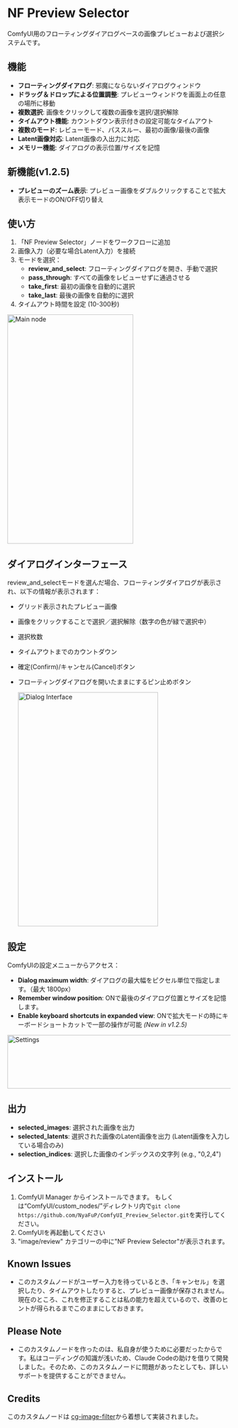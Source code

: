 # NF Preview Selector

ComfyUI用のフローティングダイアログベースの画像プレビューおよび選択システムです。

## 機能

- **フローティングダイアログ**: 邪魔にならないダイアログウィンドウ
- **ドラッグ＆ドロップによる位置調整**: プレビューウィンドウを画面上の任意の場所に移動
- **複数選択**: 画像をクリックして複数の画像を選択/選択解除
- **タイムアウト機能**: カウントダウン表示付きの設定可能なタイムアウト
- **複数のモード**: レビューモード、パススルー、最初の画像/最後の画像
- **Latent画像対応**: Latent画像の入出力に対応
- **メモリー機能**: ダイアログの表示位置/サイズを記憶

## 新機能(v1.2.5)
- **プレビューのズーム表示**: プレビュー画像をダブルクリックすることで拡大表示モードのON/OFF切り替え

## 使い方

1. 「NF Preview Selector」ノードをワークフローに追加
2. 画像入力（必要な場合Latent入力）を接続
3. モードを選択：
   - **review_and_select**: フローティングダイアログを開き、手動で選択
   - **pass_through**: すべての画像をレビューせずに通過させる
   - **take_first**: 最初の画像を自動的に選択
   - **take_last**: 最後の画像を自動的に選択
4. タイムアウト時間を設定 (10-300秒)

  <img width="284" height="517" alt="Main node" src="https://github.com/user-attachments/assets/0509c1d4-bb15-4f46-b924-383fd63981cb" />

## ダイアログインターフェース

review_and_selectモードを選んだ場合、フローティングダイアログが表示され、以下の情報が表示されます：
- グリッド表示されたプレビュー画像
- 画像をクリックすることで選択／選択解除（数字の色が緑で選択中）
- 選択枚数
- タイムアウトまでのカウントダウン
- 確定(Confirm)/キャンセル(Cancel)ボタン
- フローティングダイアログを開いたままにするピン止めボタン

  <img width="316" height="528" alt="Dialog Interface" src="https://github.com/user-attachments/assets/e2bc576e-5e66-4735-beb0-2742a8a0d419" />

## 設定

ComfyUIの設定メニューからアクセス：
- **Dialog maximum width**: ダイアログの最大幅をピクセル単位で指定します。（最大 1800px）
- **Remember window position**: ONで最後のダイアログ位置とサイズを記憶します。
- **Enable keyboard shortcuts in expanded view**: ONで拡大モードの時にキーボードショートカットで一部の操作が可能 *(New in v1.2.5)*

<img width="544" height="121" alt="Settings" src="https://github.com/user-attachments/assets/105277be-b16d-4d66-b683-9617f097a201" />

## 出力

- **selected_images**: 選択された画像を出力
- **selected_latents**: 選択された画像のLatent画像を出力 (Latent画像を入力している場合のみ)
- **selection_indices**: 選択した画像のインデックスの文字列 (e.g., "0,2,4")

## インストール

1. ComfyUI Manager からインストールできます。
   もしくは“ComfyUI/custom_nodes/”ディレクトリ内で```git clone https://github.com/NyaFuP/ComfyUI_Preview_Selector.git```を実行してください。
2. ComfyUIを再起動してください
3. "image/review" カテゴリーの中に"NF Preview Selector"が表示されます。

## Known Issues

- このカスタムノードがユーザー入力を待っているとき、「キャンセル」を選択したり、タイムアウトしたりすると、プレビュー画像が保存されません。現在のところ、これを修正することは私の能力を超えているので、改善のヒントが得られるまでこのままにしておきます。

## Please Note

- このカスタムノードを作ったのは、私自身が使うために必要だったからです。私はコーディングの知識が浅いため、Claude Codeの助けを借りて開発しました。そのため、このカスタムノードに問題があったとしても、詳しいサポートを提供することができません。

## Credits

このカスタムノードは [cg-image-filter](https://github.com/chrisgoringe/cg-image-filter)から着想して実装されました。
